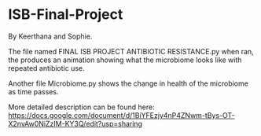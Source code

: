 # ISB-Final-Project

By Keerthana and Sophie.

The file named FINAL ISB PROJECT ANTIBIOTIC RESISTANCE.py when ran, the produces an animation showing what the microbiome looks like with repeated antibiotic use. 

Another file Microbiome.py shows the change in health of the microbiome as time passes. 

More detailed description can be found here: https://docs.google.com/document/d/1BiYFEzjy4nP4ZNwm-tBys-OT-X2nvAw0NiZzIM-KY3Q/edit?usp=sharing

